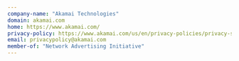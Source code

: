 ```yaml
---
company-name: "Akamai Technologies"
domain: akamai.com
home: https://www.akamai.com/
privacy-policy: https://www.akamai.com/us/en/privacy-policies/privacy-statement-for-akamai-sites.jsp
email: privacypolicy@akamai.com
member-of: "Network Advertising Initiative"
---
```




